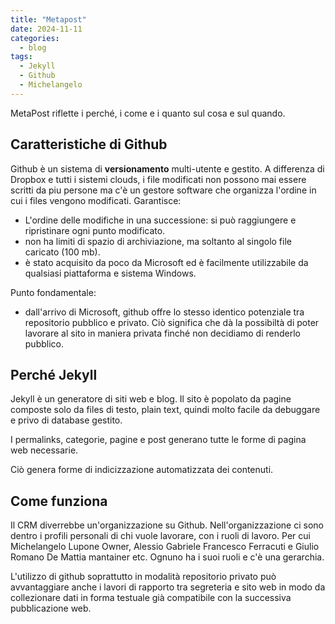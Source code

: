 ```yaml
---
title: "Metapost"
date: 2024-11-11
categories:
  - blog
tags:
  - Jekyll
  - Github
  - Michelangelo
---
```


MetaPost riflette i perché, i come e i quanto sul cosa e sul quando.

## Caratteristiche di Github

Github è un sistema di **versionamento** multi-utente e gestito. A differenza di Dropbox e tutti i sistemi clouds, i file modificati non possono mai essere scritti da piu persone ma c'è un gestore software che organizza l'ordine in cui i files vengono modificati. Garantisce:

 - L'ordine delle modifiche in una successione: si può raggiungere e ripristinare ogni punto modificato.
 - non ha limiti di spazio di archiviazione, ma soltanto al singolo file caricato (100 mb).
 - è stato acquisito da poco da Microsoft ed è facilmente utilizzabile da qualsiasi piattaforma e sistema Windows.

Punto fondamentale:

 - dall'arrivo di Microsoft, github offre lo stesso identico potenziale tra repositorio pubblico e privato. Ciò significa che dà la possibiltà di poter lavorare al sito in maniera privata finché non decidiamo di renderlo pubblico.

## Perché Jekyll

Jekyll è un generatore di siti web e blog. Il sito è popolato da pagine composte solo da files di testo, plain text, quindi molto facile da debuggare e privo di database gestito.

I permalinks, categorie, pagine e post generano tutte le forme di pagina web necessarie.

Ciò genera forme di indicizzazione automatizzata dei contenuti.

## Come funziona

Il CRM diverrebbe un'organizzazione su Github. Nell'organizzazione ci sono dentro i profili personali di chi vuole lavorare, con i ruoli di lavoro. Per cui Michelangelo Lupone Owner, Alessio Gabriele Francesco Ferracuti e Giulio Romano De Mattia mantainer etc. Ognuno ha i suoi ruoli e c'è una gerarchia.

L'utilizzo di github soprattutto in modalità repositorio privato può avvantaggiare anche i lavori di rapporto tra segreteria e sito web in modo da collezionare dati in forma testuale già compatibile con la successiva pubblicazione web.